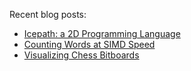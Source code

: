 Recent blog posts:
- [Icepath: a 2D Programming Language](https://healeycodes.com/icepath-a-2d-programming-language)
- [Counting Words at SIMD Speed](https://healeycodes.com/counting-words-at-simd-speed)
- [Visualizing Chess Bitboards](https://healeycodes.com/visualizing-chess-bitboards)
